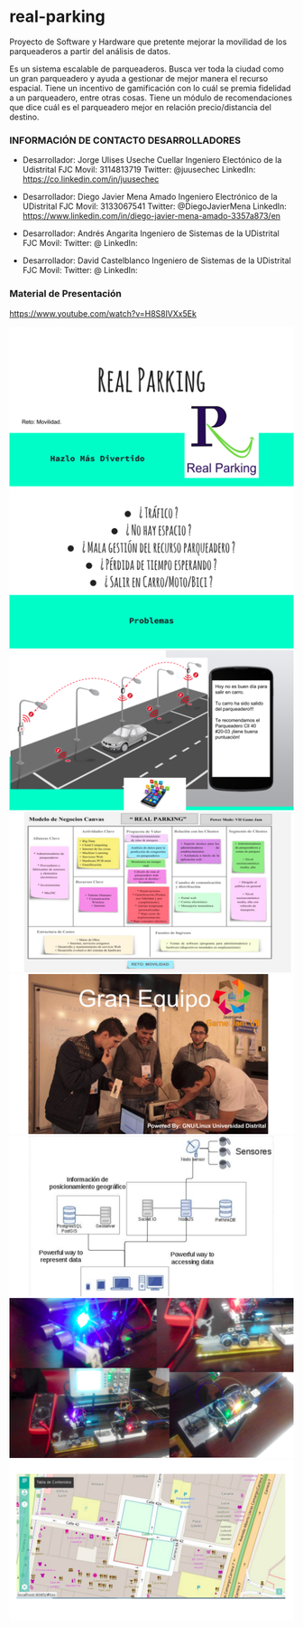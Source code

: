 # real-parking
Proyecto de Software y Hardware que pretente mejorar la movilidad de los parqueaderos a partir del análisis de datos.

Es un sistema escalable de parqueaderos. Busca ver toda la ciudad como un gran parqueadero y ayuda a gestionar de mejor manera el recurso espacial. Tiene un incentivo de gamificación con lo cuál se premia fidelidad a un parqueadero, entre otras cosas. Tiene un módulo de recomendaciones que dice cuál es el parqueadero mejor en relación precio/distancia del destino.


### INFORMACIÓN DE CONTACTO DESARROLLADORES ###

* Desarrollador: Jorge Ulises Useche Cuellar
Ingeniero Electónico de la Udistrital FJC
Movil: 3114813719
Twitter: @juusechec
LinkedIn: https://co.linkedin.com/in/juusechec

* Desarrollador: Diego Javier Mena Amado
Ingeniero Electrónico de la UDistrital FJC
Movil: 3133067541
Twitter: @DiegoJavierMena 
LinkedIn: https://www.linkedin.com/in/diego-javier-mena-amado-3357a873/en

* Desarrollador: Andrés Angarita
Ingeniero de Sistemas de la UDistrital FJC
Movil: 
Twitter: @ 
LinkedIn: 

* Desarrollador: David Castelblanco
Ingeniero de Sistemas de la UDistrital FJC
Movil: 
Twitter: @ 
LinkedIn: 

### Material de Presentación ###

https://www.youtube.com/watch?v=H8S8lVXx5Ek

![](./presentacion/diapositiva_1.png)
![](./presentacion/diapositiva_2.png)
![](./presentacion/diapositiva_3.png)
![](./presentacion/diapositiva_4.png)
![](./presentacion/diapositiva_5.png)
![](./presentacion/diapositiva_6.png)
![](./presentacion/diapositiva_7.png)
![](./presentacion/diapositiva_8.png)
